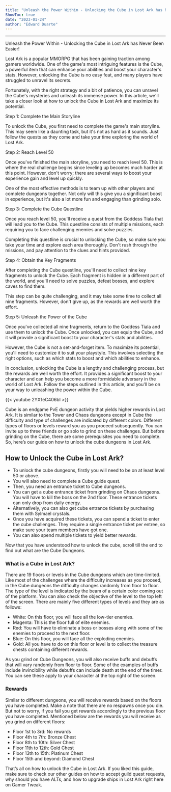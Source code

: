```yaml
---
title: "Unleash the Power Within - Unlocking the Cube in Lost Ark has Never Been Easier!"
ShowToc: true 
date: "2023-01-24"
author: "Edward Duarte"
---
```

*****
Unleash the Power Within - Unlocking the Cube in Lost Ark has Never Been Easier!

Lost Ark is a popular MMORPG that has been gaining traction among gamers worldwide. One of the game's most intriguing features is the Cube, a powerful item that can enhance your abilities and boost your character's stats. However, unlocking the Cube is no easy feat, and many players have struggled to unravel its secrets.

Fortunately, with the right strategy and a bit of patience, you can unravel the Cube's mysteries and unleash its immense power. In this article, we'll take a closer look at how to unlock the Cube in Lost Ark and maximize its potential.

Step 1: Complete the Main Storyline

To unlock the Cube, you first need to complete the game's main storyline. This may seem like a daunting task, but it's not as hard as it sounds. Just follow the quests as they come and take your time exploring the world of Lost Ark.

Step 2: Reach Level 50

Once you've finished the main storyline, you need to reach level 50. This is where the real challenge begins since leveling up becomes much harder at this point. However, don't worry; there are several ways to boost your experience gain and level up quickly.

One of the most effective methods is to team up with other players and complete dungeons together. Not only will this give you a significant boost in experience, but it's also a lot more fun and engaging than grinding solo.

Step 3: Complete the Cube Questline

Once you reach level 50, you'll receive a quest from the Goddess Tiala that will lead you to the Cube. This questline consists of multiple missions, each requiring you to face challenging enemies and solve puzzles.

Completing this questline is crucial to unlocking the Cube, so make sure you take your time and explore each area thoroughly. Don't rush through the missions, and pay attention to the clues and hints provided.

Step 4: Obtain the Key Fragments

After completing the Cube questline, you'll need to collect nine key fragments to unlock the Cube. Each fragment is hidden in a different part of the world, and you'll need to solve puzzles, defeat bosses, and explore caves to find them.

This step can be quite challenging, and it may take some time to collect all nine fragments. However, don't give up, as the rewards are well worth the effort.

Step 5: Unleash the Power of the Cube

Once you've collected all nine fragments, return to the Goddess Tiala and use them to unlock the Cube. Once unlocked, you can equip the Cube, and it will provide a significant boost to your character's stats and abilities.

However, the Cube is not a set-and-forget item. To maximize its potential, you'll need to customize it to suit your playstyle. This involves selecting the right options, such as which stats to boost and which abilities to enhance.

In conclusion, unlocking the Cube is a lengthy and challenging process, but the rewards are well worth the effort. It provides a significant boost to your character and can help you become a more formidable adversary in the world of Lost Ark. Follow the steps outlined in this article, and you'll be on your way to unleashing the power within the Cube.

{{< youtube 2YX1eC406bI >}} 



Cube is an endgame PvE dungeon activity that yields higher rewards in Lost Ark. It is similar to the Tower and Chaos dungeons except in Cube the difficulty and type of challenges are indicated by different colors. Different types of floors or levels reward you as you proceed subsequently. You can invite up to three friends or go solo to grind on these challenges. But before grinding on the Cube, there are some prerequisites you need to complete. So, here’s our guide on how to unlock the cube dungeons in Lost Ark.
 
## How to Unlock the Cube in Lost Ark?
 
- To unlock the cube dungeons, firstly you will need to be on at least level 50 or above.
 - You will also need to complete a Cube guide quest.
 - Then, you need an entrance ticket to Cube dungeons.
 - You can get a cube entrance ticket from grinding on Chaos dungeons. You will have to kill the boss on the 2nd floor. These entrance tickets can only drop from daily energy.
 - Alternatively, you can also get cube entrance tickets by purchasing them with Sylmael crystals.
 - Once you have acquired these tickets, you can spend a ticket to enter the cube challenges. They require a single entrance ticket per entree, so make sure your team members have got one.
 - You can also spend multiple tickets to yield better rewards.

 
Now that you have understood how to unlock the cube, scroll till the end to find out what are the Cube Dungeons.
 
### What is a Cube in Lost Ark?
 
There are 19 floors or levels in the Cube dungeons which are time-limited. Like most of the challenges where the difficulty increases as you proceed, in the Cube dungeons the difficulty changes randomly from floor to floor. The type of the level is indicated by the beam of a certain color coming out of the platform. You can also check the objective of the level to the top left of the screen. There are mainly five different types of levels and they are as follows:
 
- White: On this floor, you will face all the low-tier enemies.
 - Magenta: This is the floor full of elite enemies.
 - Red: You will have to eliminate a boss or bosses along with some of the enemies to proceed to the next floor.
 - Blue: On this floor, you will face all the exploding enemies.
 - Gold: All you have to do on this floor or level is to collect the treasure chests containing different rewards.

 
As you grind on Cube Dungeons, you will also receive buffs and debuffs that will vary randomly from floor to floor. Some of the examples of buffs include invincibility while debuffs can include death at the end of the timer. You can see these apply to your character at the top right of the screen.
 
### Rewards
 
Similar to different dungeons, you will receive rewards based on the floors you have completed. Make a note that there are no respawns once you die. But not to worry, if you fail you get rewards accordingly to the previous floor you have completed. Mentioned below are the rewards you will receive as you grind on different floors:
 
- Floor 1st to 3rd: No rewards
 - Floor 4th to 7th: Bronze Chest
 - Floor 8th to 10th: Silver Chest
 - Floor 11th to 12th: Gold Chest
 - Floor 13th to 15th: Platinum Chest
 - Floor 15th and beyond: Diamond Chest

 
That’s all on how to unlock the Cube in Lost Ark. If you liked this guide, make sure to check our other guides on how to accept guild quest requests, why should you have ALTs, and how to upgrade ships in Lost Ark right here on Gamer Tweak.



